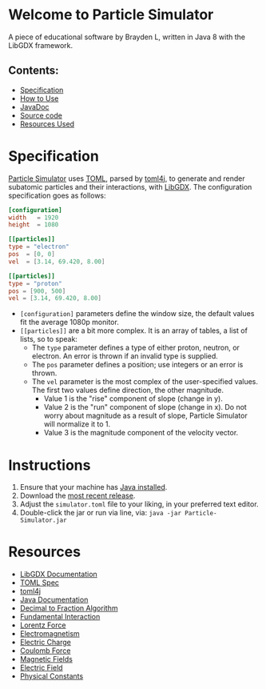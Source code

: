 # Welcome to Particle Simulator
A piece of educational software by Brayden L, written in Java 8 with the LibGDX framework.
## Contents:
- [Specification](#Specification)
- [How to Use](#Instructions)
- [JavaDoc](javadoc/index.html)
- [Source code](https://github.com/Brayden-L/Particle-Simulator)
- [Resources Used](#Resources)

# Specification
[Particle Simulator](https://github.com/Brayden-L/Particle-Simulator) uses [TOML](https://toml.io/), 
parsed by [toml4j](https://github.com/mwanji/toml4j), to generate and render subatomic particles and their 
interactions, with [LibGDX](https://libgdx.com/). The configuration specification goes as follows:
```toml
[configuration]
width   = 1920
height  = 1080

[[particles]]
type = "electron"
pos  = [0, 0]
vel  = [3.14, 69.420, 8.00]

[[particles]]
type = "proton"
pos = [900, 500]
vel = [3.14, 69.420, 8.00]
```
- `[configuration]` parameters define the window size, the default values fit the average 1080p monitor.
- `[[particles]]` are a bit more complex. It is an array of tables, a list of lists, so to speak:
  - The `type` parameter defines a type of either proton, neutron, or electron. An error is thrown if an invalid type 
is supplied.
  - The `pos` parameter defines a position; use integers or an error is thrown.
  - The `vel` parameter is the most complex of the user-specified values. The first two values define direction, the 
other magnitude.
    - Value 1 is the "rise" component of slope (change in y).
    - Value 2 is the "run" component of slope (change in x). Do not worry about magnitude as a result of slope, 
Particle Simulator will normalize it to 1.
    - Value 3 is the magnitude component of the velocity vector.

# Instructions
1. Ensure that your machine has [Java installed](https://java.com/en/download/help/download_options.html).
2. Download the [most recent release](https://github.com/Brayden-L/Particle-Simulator/releases).
3. Adjust the `simulator.toml` file to your liking, in your preferred text editor.
4. Double-click the jar or run via line, via: `java -jar Particle-Simulator.jar`

# Resources
- [LibGDX Documentation](https://libgdx.com/wiki/)
- [TOML Spec](https://toml.io/en/)
- [toml4j](https://github.com/mwanji/toml4j)
- [Java Documentation](https://docs.oracle.com/en/java/)
- [Decimal to Fraction Algorithm](https://stackoverflow.com/questions/5124743/algorithm-for-simplifying-decimal-to-fractions)
- [Fundamental Interaction](https://en.wikipedia.org/wiki/Fundamental_interaction)
- [Lorentz Force](https://www.britannica.com/science/Lorentz-force)
- [Electromagnetism](https://www.britannica.com/science/electromagnetism)
- [Electric Charge](https://www.britannica.com/science/electric-charge)
- [Coulomb Force](https://www.britannica.com/science/Coulomb-force)
- [Magnetic Fields](https://www.britannica.com/science/magnetic-field)
- [Electric Field](https://www.britannica.com/science/electric-field)
- [Physical Constants](https://www.britannica.com/science/physical-constant)

